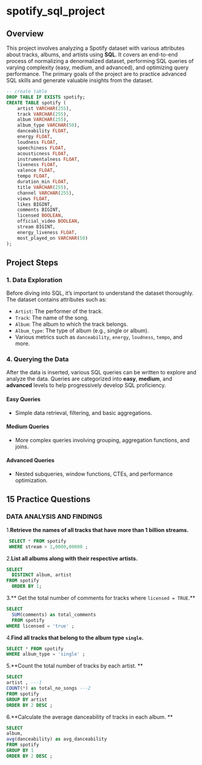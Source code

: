 # spotify_sql_project

## Overview
This project involves analyzing a Spotify dataset with various attributes about tracks, albums, and artists using **SQL**. It covers an end-to-end process of normalizing a denormalized dataset, performing SQL queries of varying complexity (easy, medium, and advanced), and optimizing query performance. The primary goals of the project are to practice advanced SQL skills and generate valuable insights from the dataset.

```sql
-- create table
DROP TABLE IF EXISTS spotify;
CREATE TABLE spotify (
    artist VARCHAR(255),
    track VARCHAR(255),
    album VARCHAR(255),
    album_type VARCHAR(50),
    danceability FLOAT,
    energy FLOAT,
    loudness FLOAT,
    speechiness FLOAT,
    acousticness FLOAT,
    instrumentalness FLOAT,
    liveness FLOAT,
    valence FLOAT,
    tempo FLOAT,
    duration_min FLOAT,
    title VARCHAR(255),
    channel VARCHAR(255),
    views FLOAT,
    likes BIGINT,
    comments BIGINT,
    licensed BOOLEAN,
    official_video BOOLEAN,
    stream BIGINT,
    energy_liveness FLOAT,
    most_played_on VARCHAR(50)
);
```
## Project Steps

### 1. Data Exploration
Before diving into SQL, it’s important to understand the dataset thoroughly. The dataset contains attributes such as:
- `Artist`: The performer of the track.
- `Track`: The name of the song.
- `Album`: The album to which the track belongs.
- `Album_type`: The type of album (e.g., single or album).
- Various metrics such as `danceability`, `energy`, `loudness`, `tempo`, and more.

### 4. Querying the Data
After the data is inserted, various SQL queries can be written to explore and analyze the data. Queries are categorized into **easy**, **medium**, and **advanced** levels to help progressively develop SQL proficiency.

#### Easy Queries
- Simple data retrieval, filtering, and basic aggregations.
  
#### Medium Queries
- More complex queries involving grouping, aggregation functions, and joins.
  
#### Advanced Queries
- Nested subqueries, window functions, CTEs, and performance optimization.

## 15 Practice Questions

### DATA ANALYSIS AND FINDINGS 

1.**Retrieve the names of all tracks that have more than 1 billion streams.**
   
  ```sql
   SELECT * FROM spotify 
   WHERE stream > 1,0000,00000 ;
   ```

2.**List all albums along with their respective artists.**

  ```sql
  SELECT 
    DISTINCT album, artist 
  FROM spotify 
    ORDER BY 1;

   ```

3.** Get the total number of comments for tracks where `licensed = TRUE`.**

  ```sql
  SELECT
    SUM(comments) as total_comments
    FROM spotify
  WHERE licensed = 'true' ;

```

4.**Find all tracks that belong to the album type `single`.**

```sql
SELECT * FROM spotify 
WHERE album_type = 'single' ;
```

5.**Count the total number of tracks by each artist. **

```sql
SELECT 
artist , ---1
COUNT(*) as total_no_songs ---2
FROM spotify 
GROUP BY artist 
ORDER BY 2 DESC ;

```

6.**Calculate the average danceability of tracks in each album. **

```sql
SELECT 
album,
avg(danceability) as avg_danceability
FROM spotify 
GROUP BY 1 
ORDER BY 2 DESC ;

```



   
